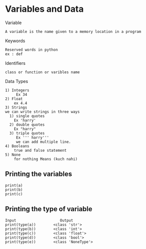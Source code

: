 # Variables and Data

Variable

    A variable is the name given to a memory location in a program
Keywords

    Reserved words in python
    ex : def 
Identifiers

    class or function or varibles name

Data Types

    1) Integers 
         Ex 34
    2) Float 
        ex 4.4
    3) Strings
    we can write strings in three ways 
      1) single quotes
        Ex 'harry'
      2) double quotes
        Ex "harry"
      3) triple quotes
         Ex ''' harry'''
         we can add multiple line.
    4) Booleans
        true and false statement 
    5) None
        for nothing Means (kuch nahi)

 ## Printing the variables

    print(a)
    print(b)
    print(c)

## Printing the type of variable
    Input                    Output
    print(type(a))        <class 'str'>
    print(type(b))        <class 'int'>
    print(type(c))        <class 'float'>
    print(type(d))        <class 'bool'>
    print(type(e))        <class 'NoneType'> 
    
